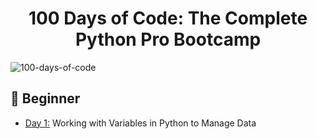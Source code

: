 <h1 align="center">100 Days of Code: The Complete Python Pro Bootcamp
</h1>

  ![100-days-of-code](https://miro.medium.com/v2/resize:fit:4800/format:webp/1*WYoJ_kLLFPcHLxnmoc0prg.jpeg)
  
## 🔰 Beginner 
- [Day 1:](https://github.com/byte-100/100-days-of-code/tree/main/day01) Working with Variables in Python to Manage Data
